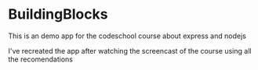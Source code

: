 BuildingBlocks
======

This is an demo app for the codeschool course about express and nodejs

I've recreated the app after watching the screencast of the course using all the recomendations


